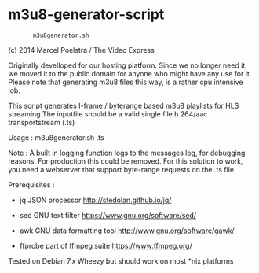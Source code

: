 m3u8-generator-script
=====================

           m3u8generator.sh

  (c) 2014 Marcel Poelstra / The Video Express
  
  Originally develloped for our hosting platform.
  Since we no longer need it, we moved it to the public domain for anyone who might have any use for it.
  Please note that generating m3u8 files this way, is a rather cpu intensive job.
  
  
  This script generates I-frame / byterange based m3u8 playlists for HLS streaming
  The inputfile should be a valid single file h.264/aac transportstream (.ts)
  
  Usage :  m3u8generator.sh <inputfile>.ts
  
  Note :
  A built in logging function logs to the messages log, for debugging reasons.  For production this could be removed.
  For this solution to work, you need a webserver that support byte-range requests on the .ts file.


  Prerequisites : 
  
  - jq  JSON processor  http://stedolan.github.io/jq/
  
  - sed GNU text filter https://www.gnu.org/software/sed/
  
  - awk GNU data formatting tool http://www.gnu.org/software/gawk/

  - ffprobe part of ffmpeg suite https://www.ffmpeg.org/
  
  Tested on Debian 7.x Wheezy but should work on most *nix platforms
 
 
